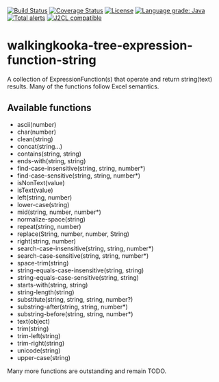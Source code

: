 [![Build Status](https://github.com/mP1/walkingkooka-tree-expression-function-string/actions/workflows/build.yaml/badge.svg)](https://github.com/mP1/walkingkooka-tree-expression-function-string/actions/workflows/build.yaml/badge.svg)
[![Coverage Status](https://coveralls.io/repos/github/mP1/walkingkooka-tree-expression-function-string/badge.svg?branch=master)](https://coveralls.io/github/mP1/walkingkooka-tree-expression-function-string?branch=master)
[![License](https://img.shields.io/badge/License-Apache%202.0-blue.svg)](https://opensource.org/licenses/Apache-2.0)
[![Language grade: Java](https://img.shields.io/lgtm/grade/java/g/mP1/walkingkooka-tree-expression-function-string.svg?logo=lgtm&logoWidth=18)](https://lgtm.com/projects/g/mP1/walkingkooka-tree-expression-function-string/context:java)
[![Total alerts](https://img.shields.io/lgtm/alerts/g/mP1/walkingkooka-tree-expression-function-string.svg?logo=lgtm&logoWidth=18)](https://lgtm.com/projects/g/mP1/walkingkooka-tree-expression-function-string/alerts/)
[![J2CL compatible](https://img.shields.io/badge/J2CL-compatible-brightgreen.svg)](https://github.com/mP1/j2cl-central)


# walkingkooka-tree-expression-function-string
A collection of ExpressionFunction(s) that operate and return string(text) results. Many of the functions follow Excel
semantics.



## Available functions

- ascii(number)
- char(number)
- clean(string)
- concat(string...)
- contains(string, string)
- ends-with(string, string)
- find-case-insensitive(string, string, number*)
- find-case-sensitive(string, string, number*)
- isNonText(value)
- isText(value)
- left(string, number)
- lower-case(string)
- mid(string, number, number*)
- normalize-space(string)
- repeat(string, number)
- replace(String, number, number, String)
- right(string, number)
- search-case-insensitive(string, string, number*)
- search-case-sensitive(string, string, number*)
- space-trim(string)
- string-equals-case-insensitive(string, string)
- string-equals-case-sensitive(string, string)
- starts-with(string, string)
- string-length(string)
- substitute(string, string, string, number?)
- substring-after(string, string, number*)
- substring-before(string, string, number*)
- text(object)
- trim(string)
- trim-left(string)
- trim-right(string)
- unicode(string)
- upper-case(string)

Many more functions are outstanding and remain TODO.

